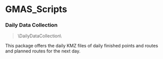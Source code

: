 # GMAS_Scripts

### Daily Data Collection


> \DailyDataCollection\

This package offers the daily KMZ files of daily finished points and routes and planned routes for the next day.

